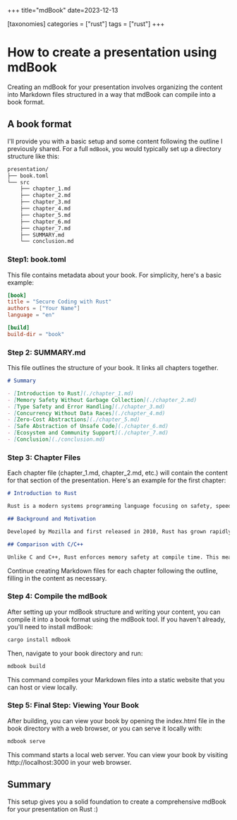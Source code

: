 +++
title="mdBook"
date=2023-12-13

[taxonomies]
categories = ["rust"]
tags = ["rust"]
+++


# How to create a presentation using mdBook
Creating an mdBook for your presentation involves organizing the content into Markdown files structured in a way that mdBook can compile into a book format.

## A book format
I'll provide you with a basic setup and some content following the outline I previously shared. For a full `mdBook`, you would typically set up a directory structure like this:
```sh
presentation/
├── book.toml
└── src
    ├── chapter_1.md
    ├── chapter_2.md
    ├── chapter_3.md
    ├── chapter_4.md
    ├── chapter_5.md
    ├── chapter_6.md
    ├── chapter_7.md
    ├── SUMMARY.md
    └── conclusion.md
```

### Step1: book.toml
This file contains metadata about your book. For simplicity, here's a basic example:
```toml
[book]
title = "Secure Coding with Rust"
authors = ["Your Name"]
language = "en"

[build]
build-dir = "book"
```

### Step 2: SUMMARY.md
This file outlines the structure of your book. It links all chapters together.
```md
# Summary

- [Introduction to Rust](./chapter_1.md)
- [Memory Safety Without Garbage Collection](./chapter_2.md)
- [Type Safety and Error Handling](./chapter_3.md)
- [Concurrency Without Data Races](./chapter_4.md)
- [Zero-Cost Abstractions](./chapter_5.md)
- [Safe Abstraction of Unsafe Code](./chapter_6.md)
- [Ecosystem and Community Support](./chapter_7.md)
- [Conclusion](./conclusion.md)
```

### Step 3: Chapter Files
Each chapter file (chapter_1.md, chapter_2.md, etc.) will contain the content for that section of the presentation. Here's an example for the first chapter:
```md
# Introduction to Rust

Rust is a modern systems programming language focusing on safety, speed, and concurrency. It aims to provide memory safety without garbage collection, and concurrency without data races. Rust achieves these goals through a set of ownership rules, checked at compile time, without sacrificing performance.

## Background and Motivation

Developed by Mozilla and first released in 2010, Rust has grown rapidly in popularity, offering a viable alternative to traditional systems programming languages like C and C++. Its design eliminates common bugs found in these languages, such as null pointer dereferences, buffer overflows, and memory leaks.

## Comparison with C/C++

Unlike C and C++, Rust enforces memory safety at compile time. This means many of the common vulnerabilities in C/C++ programs, such as use-after-free errors and data races, are caught before the code is even run. This drastically reduces the potential for security vulnerabilities in Rust programs.

```
Continue creating Markdown files for each chapter following the outline, filling in the content as necessary.

### Step 4: Compile the mdBook
After setting up your mdBook structure and writing your content, you can compile it into a book format using the mdBook tool. If you haven't already, you'll need to install mdBook:
```sh
cargo install mdbook
```
Then, navigate to your book directory and run:
```sh
mdbook build
```
This command compiles your Markdown files into a static website that you can host or view locally.

### Step 5: Final Step: Viewing Your Book
After building, you can view your book by opening the index.html file in the book directory with a web browser, or you can serve it locally with:
```sh
mdbook serve
```
This command starts a local web server. You can view your book by visiting http://localhost:3000 in your web browser.

## Summary
This setup gives you a solid foundation to create a comprehensive mdBook for your presentation on Rust :)